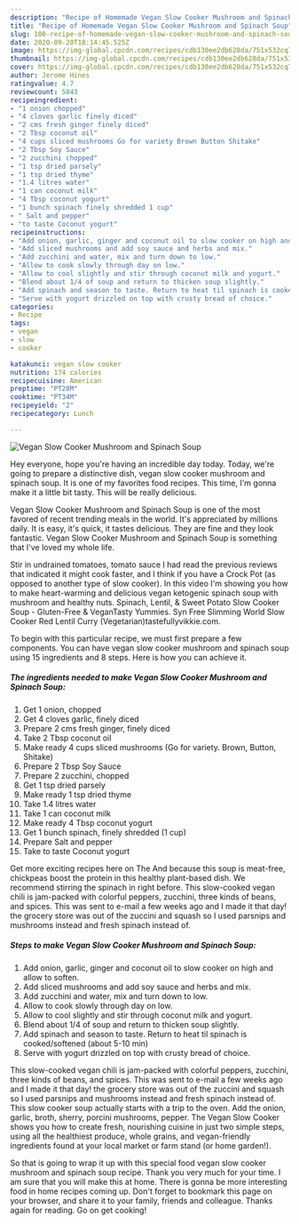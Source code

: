 ```yaml
---
description: "Recipe of Homemade Vegan Slow Cooker Mushroom and Spinach Soup"
title: "Recipe of Homemade Vegan Slow Cooker Mushroom and Spinach Soup"
slug: 100-recipe-of-homemade-vegan-slow-cooker-mushroom-and-spinach-soup
date: 2020-09-20T18:14:45.525Z
image: https://img-global.cpcdn.com/recipes/cdb130ee2db628da/751x532cq70/vegan-slow-cooker-mushroom-and-spinach-soup-recipe-main-photo.jpg
thumbnail: https://img-global.cpcdn.com/recipes/cdb130ee2db628da/751x532cq70/vegan-slow-cooker-mushroom-and-spinach-soup-recipe-main-photo.jpg
cover: https://img-global.cpcdn.com/recipes/cdb130ee2db628da/751x532cq70/vegan-slow-cooker-mushroom-and-spinach-soup-recipe-main-photo.jpg
author: Jerome Hines
ratingvalue: 4.7
reviewcount: 5843
recipeingredient:
- "1 onion chopped"
- "4 cloves garlic finely diced"
- "2 cms fresh ginger finely diced"
- "2 Tbsp coconut oil"
- "4 cups sliced mushrooms Go for variety Brown Button Shitake"
- "2 Tbsp Soy Sauce"
- "2 zucchini chopped"
- "1 tsp dried parsely"
- "1 tsp dried thyme"
- "1.4 litres water"
- "1 can coconut milk"
- "4 Tbsp coconut yogurt"
- "1 bunch spinach finely shredded 1 cup"
- " Salt and pepper"
- "to taste Coconut yogurt"
recipeinstructions:
- "Add onion, garlic, ginger and coconut oil to slow cooker on high and allow to soften."
- "Add sliced mushrooms and add soy sauce and herbs and mix."
- "Add zucchini and water, mix and turn down to low."
- "Allow to cook slowly through day on low."
- "Allow to cool slightly and stir through coconut milk and yogurt."
- "Blend about 1/4 of soup and return to thicken soup slightly."
- "Add spinach and season to taste. Return to heat til spinach is cooked/softened (about 5-10 min)"
- "Serve with yogurt drizzled on top with crusty bread of choice."
categories:
- Recipe
tags:
- vegan
- slow
- cooker

katakunci: vegan slow cooker 
nutrition: 174 calories
recipecuisine: American
preptime: "PT28M"
cooktime: "PT34M"
recipeyield: "2"
recipecategory: Lunch

---
```



![Vegan Slow Cooker Mushroom and Spinach Soup](https://img-global.cpcdn.com/recipes/cdb130ee2db628da/751x532cq70/vegan-slow-cooker-mushroom-and-spinach-soup-recipe-main-photo.jpg)

Hey everyone, hope you're having an incredible day today. Today, we're going to prepare a distinctive dish, vegan slow cooker mushroom and spinach soup. It is one of my favorites food recipes. This time, I'm gonna make it a little bit tasty. This will be really delicious.

Vegan Slow Cooker Mushroom and Spinach Soup is one of the most favored of recent trending meals in the world. It's appreciated by millions daily. It is easy, it's quick, it tastes delicious. They are fine and they look fantastic. Vegan Slow Cooker Mushroom and Spinach Soup is something that I've loved my whole life.

Stir in undrained tomatoes, tomato sauce I had read the previous reviews that indicated it might cook faster, and I think if you have a Crock Pot (as opposed to another type of slow cooker). In this video I&#39;m showing you how to make heart-warming and delicious vegan ketogenic spinach soup with mushroom and healthy nuts. Spinach, Lentil, &amp; Sweet Potato Slow Cooker Soup - Gluten-Free &amp; VeganTasty Yummies. Syn Free Slimming World Slow Cooker Red Lentil Curry (Vegetarian)tastefullyvikkie.com.


To begin with this particular recipe, we must first prepare a few components. You can have vegan slow cooker mushroom and spinach soup using 15 ingredients and 8 steps. Here is how you can achieve it.

<!--inarticleads1-->

##### The ingredients needed to make Vegan Slow Cooker Mushroom and Spinach Soup:

1. Get 1 onion, chopped
1. Get 4 cloves garlic, finely diced
1. Prepare 2 cms fresh ginger, finely diced
1. Take 2 Tbsp coconut oil
1. Make ready 4 cups sliced mushrooms (Go for variety. Brown, Button, Shitake)
1. Prepare 2 Tbsp Soy Sauce
1. Prepare 2 zucchini, chopped
1. Get 1 tsp dried parsely
1. Make ready 1 tsp dried thyme
1. Take 1.4 litres water
1. Take 1 can coconut milk
1. Make ready 4 Tbsp coconut yogurt
1. Get 1 bunch spinach, finely shredded (1 cup)
1. Prepare  Salt and pepper
1. Take to taste Coconut yogurt


Get more exciting recipes here on The And because this soup is meat-free, chickpeas boost the protein in this healthy plant-based dish. We recommend stirring the spinach in right before. This slow-cooked vegan chili is jam-packed with colorful peppers, zucchini, three kinds of beans, and spices. This was sent to e-mail a few weeks ago and I made it that day! the grocery store was out of the zuccini and squash so I used parsnips and mushrooms instead and fresh spinach instead of. 

<!--inarticleads2-->

##### Steps to make Vegan Slow Cooker Mushroom and Spinach Soup:

1. Add onion, garlic, ginger and coconut oil to slow cooker on high and allow to soften.
1. Add sliced mushrooms and add soy sauce and herbs and mix.
1. Add zucchini and water, mix and turn down to low.
1. Allow to cook slowly through day on low.
1. Allow to cool slightly and stir through coconut milk and yogurt.
1. Blend about 1/4 of soup and return to thicken soup slightly.
1. Add spinach and season to taste. Return to heat til spinach is cooked/softened (about 5-10 min)
1. Serve with yogurt drizzled on top with crusty bread of choice.


This slow-cooked vegan chili is jam-packed with colorful peppers, zucchini, three kinds of beans, and spices. This was sent to e-mail a few weeks ago and I made it that day! the grocery store was out of the zuccini and squash so I used parsnips and mushrooms instead and fresh spinach instead of. This slow cooker soup actually starts with a trip to the oven. Add the onion, garlic, broth, sherry, porcini mushrooms, pepper. The Vegan Slow Cooker shows you how to create fresh, nourishing cuisine in just two simple steps, using all the healthiest produce, whole grains, and vegan-friendly ingredients found at your local market or farm stand (or home garden!). 

So that is going to wrap it up with this special food vegan slow cooker mushroom and spinach soup recipe. Thank you very much for your time. I am sure that you will make this at home. There is gonna be more interesting food in home recipes coming up. Don't forget to bookmark this page on your browser, and share it to your family, friends and colleague. Thanks again for reading. Go on get cooking!
